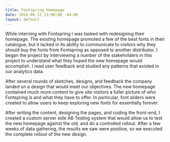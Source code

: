```yaml
---
title: Fontspring Homepage
date: 2019-06-12 12:00:00 -04:00
layout: default
---
```


While interning with Fontspring I was tasked with redesigning their homepage. The existing homepage promoted a few of the best fonts in their catalogue, but it lacked in its ability to communicate to visitors why they should buy the fonts from Fontspring as opposed to another distributor. I began the project by interviewing a number of the stakeholders in this project to understand what they hoped the new homepage would accomplish. I read user feedback and studied any patterns that existed in our analytics data.

After several rounds of sketches, designs, and feedback the company landed on a design that would meet our objectives. The new homepage contained much more content to give site visitors a fuller picture of who Fontspring is and what they have to offer. In particular, font sliders were created to allow users to keep exploring new fonts for essentially forever.

After writing the content, designing the pages, and coding the front-end, I created a custom server side AB Testing system that would allow us to test the new homepage against the old, and do a controlled rollout. After a few weeks of data gathering, the results we saw were positive, so we executed the complete rollout of the new design.